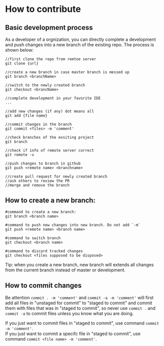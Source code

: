# How to contribute
## Basic development process
As a developer of a orgnization, you can directly complete a development and push changes into a new branch of the existing repo. The process is shown below:

```
//first clone the repo from remtoe server
git clone {url}

//create a new branch in case master branch is messed up
git branch <branchName>

//switch to the newly created branch
git checkout <brancName>

//complete development in your favorite IDE
...

//add new changes (if any) dot means all
git add {file name}

//commit changes in the branch
git commit <files> -m 'comment' 

//check branches of the exsiting project
git branch          

//check if info of remote server correct
git remote -v

//push changes to branch in github
git push <remote name> <branchname>

//create pull request for newly created branch
//ask others to review the PR
//merge and remove the branch
```

## How to create a new branch:  
```
#command to create a new branch:  
git branch <branch name>

#command to push new changes into new branch. Do not add `-m` 
git push <remote name> <branch name>

#command to switch branch
git checkout <branch name>

#command to discard tracked changes
git checkout <files supposed to be disposed>
```
Tip: when you create a new branch, new branch will extends all changes from the current branch instead of master or development.  

## How to commit changes
Be attention `commit . -m 'comment'` and `commit -a -m 'comment'` will first add all files in "unstaged for commit" to "staged to commit" and commit them with files that was in "staged to commit", so never use `commit .` and `commit -a` to commit files unless you know what you are doing.  

If you just want to commit files in "staged to commit", use command `commit -m 'comment'`.  
If you just want to commit a specifc file in "staged to commit", use command `commit <file name> -m 'comment'`.
